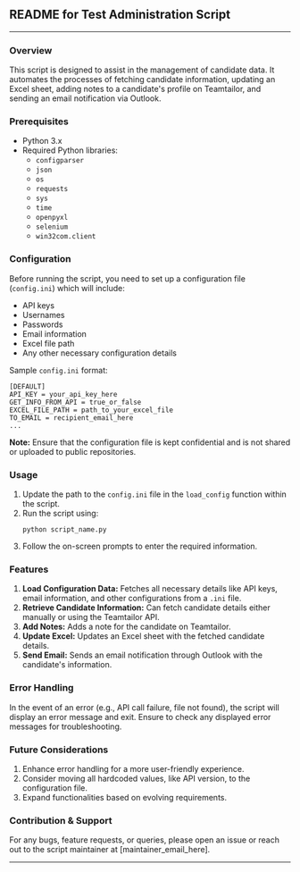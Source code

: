 
## README for Test Administration Script

---

### Overview

This script is designed to assist in the management of candidate data. It automates the processes of fetching candidate information, updating an Excel sheet, adding notes to a candidate's profile on Teamtailor, and sending an email notification via Outlook.

### Prerequisites

- Python 3.x
- Required Python libraries: 
    - `configparser`
    - `json`
    - `os`
    - `requests`
    - `sys`
    - `time`
    - `openpyxl`
    - `selenium`
    - `win32com.client`

### Configuration

Before running the script, you need to set up a configuration file (`config.ini`) which will include:

- API keys
- Usernames
- Passwords
- Email information
- Excel file path
- Any other necessary configuration details

Sample `config.ini` format:
```
[DEFAULT]
API_KEY = your_api_key_here
GET_INFO_FROM_API = true_or_false
EXCEL_FILE_PATH = path_to_your_excel_file
TO_EMAIL = recipient_email_here
...
```

**Note:** Ensure that the configuration file is kept confidential and is not shared or uploaded to public repositories.

### Usage

1. Update the path to the `config.ini` file in the `load_config` function within the script.
2. Run the script using:
    ```
    python script_name.py
    ```
3. Follow the on-screen prompts to enter the required information.

### Features

1. **Load Configuration Data:** Fetches all necessary details like API keys, email information, and other configurations from a `.ini` file.
2. **Retrieve Candidate Information:** Can fetch candidate details either manually or using the Teamtailor API.
3. **Add Notes:** Adds a note for the candidate on Teamtailor.
4. **Update Excel:** Updates an Excel sheet with the fetched candidate details.
5. **Send Email:** Sends an email notification through Outlook with the candidate's information.

### Error Handling

In the event of an error (e.g., API call failure, file not found), the script will display an error message and exit. Ensure to check any displayed error messages for troubleshooting.

### Future Considerations

1. Enhance error handling for a more user-friendly experience.
2. Consider moving all hardcoded values, like API version, to the configuration file.
3. Expand functionalities based on evolving requirements.

### Contribution & Support

For any bugs, feature requests, or queries, please open an issue or reach out to the script maintainer at [maintainer_email_here].

---

